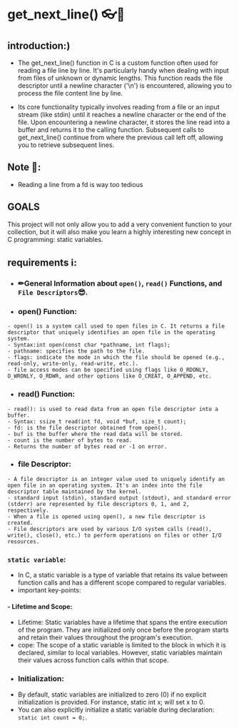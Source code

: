 # get_next_line() 👓📁

## introduction:)

- The get_next_line() function in C is a custom function often used for reading a file line by line. It's particularly handy when dealing with input from files of unknown or dynamic lengths. This function reads the file descriptor until a newline character ('\n') is encountered, allowing you to process the file content line by line.

- Its core functionality typically involves reading from a file or an input stream (like stdin) until it reaches a newline character or the end of the file. Upon encountering a newline character, it stores the line read into a buffer and returns it to the calling function. Subsequent calls to get_next_line() continue from where the previous call left off, allowing you to retrieve subsequent lines.

## Note 🚨: 
- Reading a line from a fd is way too tedious
## GOALS
This project will not only allow you to add a very convenient function to your collection, but it will also make you learn a highly interesting new concept in C programming: static variables.

## requirements ℹ️:

- ### ✏General Information about `open()`, `read()` Functions, and `File Descriptors`😎.

- ### open() Function:
```
- open() is a system call used to open files in C. It returns a file descriptor that uniquely identifies an open file in the operating system.
- Syntax:int open(const char *pathname, int flags);
- pathname: specifies the path to the file.
- flags: indicate the mode in which the file should be opened (e.g., read-only, write-only, read-write, etc.).
- file access modes can be specified using flags like O_RDONLY, O_WRONLY, O_RDWR, and other options like O_CREAT, O_APPEND, etc.
```
- ### read() Function:
```
- read(): is used to read data from an open file descriptor into a buffer.
- Syntax: ssize_t read(int fd, void *buf, size_t count);
- fd: is the file descriptor obtained from open().
- buf is the buffer where the read data will be stored.
- count is the number of bytes to read.
- Returns the number of bytes read or -1 on error.
```
- ### file Descriptor:
```
- A file descriptor is an integer value used to uniquely identify an open file in an operating system. It's an index into the file descriptor table maintained by the kernel.
- standard input (stdin), standard output (stdout), and standard error (stderr) are represented by file descriptors 0, 1, and 2, respectively.
- When a file is opened using open(), a new file descriptor is created.
- File descriptors are used by various I/O system calls (read(), write(), close(), etc.) to perform operations on files or other I/O resources.
```
### `static variable`:
- In C, a static variable is a type of variable that retains its value between function calls and has a different scope compared to regular variables.
- important key-points:
#### - Lifetime and Scope:
- Lifetime: Static variables have a lifetime that spans the entire execution of the program. They are initialized only once before the program starts and retain their values throughout the program's execution.
- cope: The scope of a static variable is limited to the block in which it is declared, similar to local variables. However, static variables maintain their values across function calls within that scope.
- ### Initialization:
- By default, static variables are initialized to zero (0) if no explicit initialization is provided. For instance, static int x; will set x to 0.
- You can also explicitly initialize a static variable during declaration: `static int count = 0;`.
